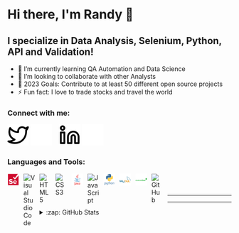 # Hi there, I'm Randy  👋 

 

## I specialize in Data Analysis, Selenium, Python, API and Validation!

- 🌱 I’m currently learning QA Automation and Data Science
- 👯 I’m looking to collaborate with other Analysts
- 🚀 2023 Goals: Contribute to at least 50 different open source projects
- ⚡ Fun fact: I love to trade stocks and travel the world
  

### Connect with me:

[![website](./img/twitter-light.svg)](https://twitter.com/TechandStocks#gh-light-mode-only)
[![website](./img/twitter-dark.svg)](https://twitter.com/TechandStocks#gh-dark-mode-only)
&nbsp;&nbsp;
[![website](./img/linkedin-light.svg)](https://www.linkedin.com/in/randy-j-griffin/#gh-light-mode-only)
[![website](./img/linkedin-dark.svg)](https://www.linkedin.com/in/randy-j-griffin/#gh-dark-mode-only)
&nbsp;&nbsp;

### Languages and Tools:

[<img align="left" alt="Selenium" width="26px" src="https://github.com/devicons/devicon/blob/v2.15.1/icons/selenium/selenium-original.svg" style="padding-right:10px;" />](https://www.selenium.dev/)
[<img align="left" alt="Visual Studio Code" width="26px" src="https://cdn.jsdelivr.net/gh/devicons/devicon/icons/vscode/vscode-original.svg" style="padding-right:10px;" />](https://code.visualstudio.com/)
[<img align="left" alt="HTML5" width="26px" src="https://cdn.jsdelivr.net/gh/devicons/devicon/icons/html5/html5-original.svg" style="padding-right:10px;" />](https://www.w3schools.com/html/)
[<img align="left" alt="CSS3" width="26px" src="https://cdn.jsdelivr.net/gh/devicons/devicon/icons/css3/css3-original.svg" style="padding-right:10px;" />](https://developer.mozilla.org/en-US/docs/Web/CSS)
[<img align="left" alt="Java" width="26px" src="https://github.com/devicons/devicon/blob/v2.15.1/icons/java/java-original-wordmark.svg" style="padding-right:10px;" />](https://docs.oracle.com/en/java/)
[<img align="left" alt="JavaScript" width="26px" src="https://cdn.jsdelivr.net/gh/devicons/devicon/icons/javascript/javascript-original.svg" style="padding-right:10px;" />](https://developer.mozilla.org/en-US/docs/Web/JavaScript)
[<img align="left" alt="Python" width="26px" src="https://github.com/devicons/devicon/blob/v2.15.1/icons/python/python-original-wordmark.svg" style="padding-right:10px;" />](https://docs.python.org/3/)
[<img align="left" alt="MySQL" width="26px" src="https://github.com/devicons/devicon/blob/v2.15.1/icons/mysql/mysql-original-wordmark.svg" style="padding-right:10px;" />](https://www.mysql.com/)
[<img align="left" alt="Cucumber" width="26px" src="https://github.com/devicons/devicon/blob/v2.15.1/icons/cucumber/cucumber-plain-wordmark.svg" style="padding-right:10px;" />](https://cucumber.io/docs/cucumber/)
[<img align="left" alt="GitHub" width="26px" src="https://user-images.githubusercontent.com/3369400/139447912-e0f43f33-6d9f-45f8-be46-2df5bbc91289.png" style="padding-right:10px;" />](https://github.com/)


<br />
<br />

---

 

---


<details>
  <summary>:zap: GitHub Stats</summary>

  <img align="left" alt="Randy's GitHub Stats" src="https://github-readme-stats.vercel.app/api?username=RandyGriffin&show_icons=true&hide_border=false&title_color=ff652f&icon_color=FFE400&bg_color=09131B&text_color=ffffff&border_color=0c1a25" />

</details>


  
[linkedin]: https://www.linkedin.com/in/randy-j-griffin/

  
